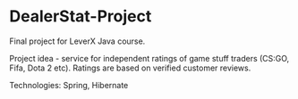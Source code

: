 # DealerStat-Project

Final project for LeverX Java course.

Project idea - service for independent ratings of game stuff traders (CS:GO, Fifa, Dota 2 etc). Ratings are based on verified customer reviews.   

Technologies: Spring, Hibernate
